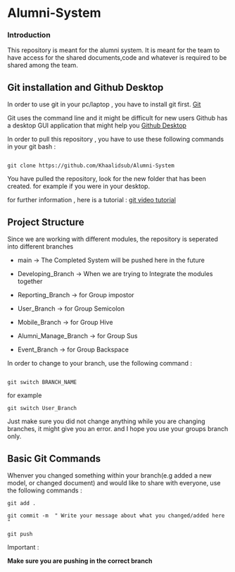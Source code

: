 # Alumni-System

### Introduction
This repository is meant for the alumni system. It is meant for the team to have access for the shared documents,code and whatever is required to be shared among the team.

## Git installation and Github Desktop

In order to use git in your pc/laptop , you have to install git first.
[Git](https://git-scm.com/downloads)

Git uses the command line and it might be difficult for new users
Github has a desktop GUI application that might help you
[Github Desktop](https://desktop.github.com/)

In order to pull this repository , you have to use these following commands in your git bash :
```

git clone https://github.com/Khaalidsub/Alumni-System

```
You have pulled the repository, look for the new folder that has been created.
for example if you were in your desktop.

for further information , here is a tutorial : 
[git video tutorial](https://www.youtube.com/watch?v=SWYqp7iY_Tc)

## Project Structure 

Since we are working with different modules, the repository is seperated into different branches

- main -> The Completed System will be pushed here in the future
- Developing_Branch -> When we are trying to Integrate the modules together

- Reporting_Branch -> for Group impostor
- User_Branch -> for Group Semicolon
- Mobile_Branch -> for Group Hive
- Alumni_Manage_Branch -> for Group Sus
- Event_Branch -> for Group Backspace

In order to change to your branch, use the following command : 

```

git switch BRANCH_NAME

```

for example 

```
git switch User_Branch
```

Just make sure you did not change anything while you are changing branches, it might give you an error.
and I hope you use your groups branch only.

## Basic Git Commands

Whenver you changed something within your branch(e.g added a new model, or changed document)
and would like to share with everyone, use the following commands :

```
git add .

git commit -m  " Write your message about what you changed/added here "

git push
```

Important :

__Make sure you are pushing in the correct branch__
